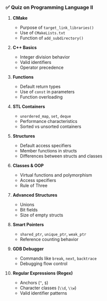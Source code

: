 ### ✅ **Quiz on Programming Language II**

1. **CMake**
   - Purpose of `target_link_libraries()`
   - Use of `CMakeLists.txt`
   - Function of `add_subdirectory()`

2. **C++ Basics**
   - Integer division behavior
   - Valid identifiers
   - Operator precedence

3. **Functions**
   - Default return types
   - Use of `const` in parameters
   - Function overloading

4. **STL Containers**
   - `unordered_map`, `set`, `deque`
   - Performance characteristics
   - Sorted vs unsorted containers

5. **Structures**
   - Default access specifiers
   - Member functions in structs
   - Differences between structs and classes

6. **Classes & OOP**
   - Virtual functions and polymorphism
   - Access specifiers
   - Rule of Three

7. **Advanced Structures**
   - Unions
   - Bit fields
   - Size of empty structs

8. **Smart Pointers**
   - `shared_ptr`, `unique_ptr`, `weak_ptr`
   - Reference counting behavior

9. **GDB Debugger**
   - Commands like `break`, `next`, `backtrace`
   - Debugging flow control

10. **Regular Expressions (Regex)**
    - Anchors (`^`, `$`)
    - Character classes (`\\d`, `\\w`)
    - Valid identifier patterns
